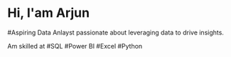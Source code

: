# Hi, I'am Arjun
#Aspiring Data Anlayst passionate about leveraging data to drive insights.


Am skilled at  #SQL #Power BI #Excel #Python 
